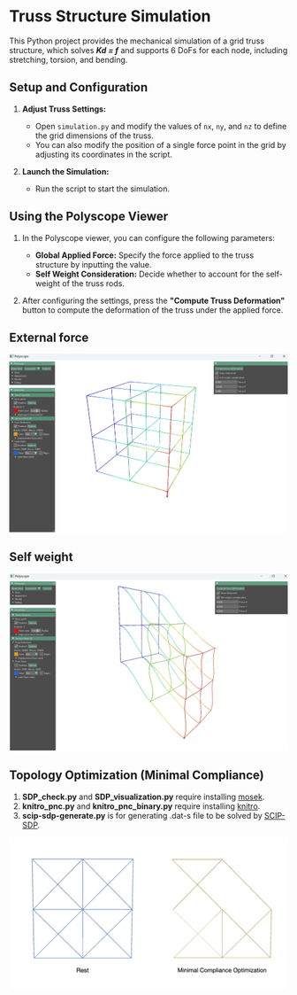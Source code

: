 # Truss Structure Simulation

This Python project provides the mechanical simulation of a grid truss structure, which solves ***Kd = f*** and supports 6 DoFs for each node, including stretching, torsion, and bending.


## Setup and Configuration

1. **Adjust Truss Settings:**
   - Open `simulation.py` and modify the values of `nx`, `ny`, and `nz` to define the grid dimensions of the truss.
   - You can also modify the position of a single force point in the grid by adjusting its coordinates in the script.

2. **Launch the Simulation:**
   - Run the script to start the simulation.

## Using the Polyscope Viewer

1. In the Polyscope viewer, you can configure the following parameters:
   - **Global Applied Force:** Specify the force applied to the truss structure by inputting the value.
   - **Self Weight Consideration:** Decide whether to account for the self-weight of the truss rods.

2. After configuring the settings, press the **"Compute Truss Deformation"** button to compute the deformation of the truss under the applied force.

## External force
<img src="images/external_force.png" alt="img1" width="800"/>   


## Self weight
<img src="images/self_weight.png" alt="img2" width="800"/>  

## Topology Optimization (Minimal Compliance)

1. **SDP_check.py** and **SDP_visualization.py** require installing [mosek](https://docs.mosek.com/latest/pythonfusion/index.html).
2. **knitro_pnc.py** and **knitro_pnc_binary.py** require installing [knitro](https://www.artelys.com/solvers/knitro/).  
3. **scip-sdp-generate.py** is for generating .dat-s file to be solved by [SCIP-SDP](http://www.opt.tu-darmstadt.de/scipsdp/).
<img src="images/topo_opt.png" alt="img3" width="800"/>   
